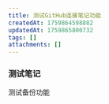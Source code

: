 ```yaml
---
title: 测试GitHub连接笔记功能
createdAt: 1759864598882
updatedAt: 1759865800732
tags: []
attachments: []
---
```


### 测试笔记
测试备份功能